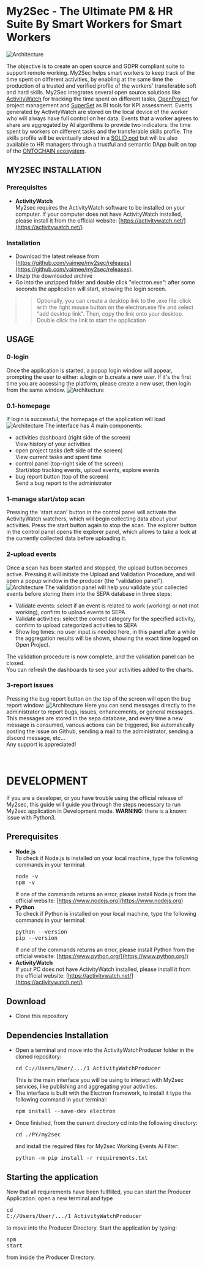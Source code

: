 # My2Sec - The Ultimate PM & HR Suite By Smart Workers for Smart Workers

![Architecture](img/architecture.png?raw=true)

The objective is to create an open source and GDPR compliant suite to support remote working. My2Sec helps smart workers to keep track of the time spent on different activities, by enabling at the same time the production of a trusted and verified profile of the workers' transferable soft and hard skills. My2Sec integrates several open source solutions like [ActivityWatch](https://github.com/ActivityWatch/activitywatch) for tracking the time spent on different tasks, [OpenProject](https://github.com/opf/openproject) for project management and [SuperSet](https://github.com/apache/superset) as BI tools for KPI assessment. Events generated by ActivityWatch are stored on the local device of the worker who will always have full control on her data. Events that a worker agrees to share are aggregated by AI algorithms to provide two indicators: the time spent by workers on different tasks and the transferable skills profile. The skills profile will be eventually stored in a [SOLID pod](https://solidproject.org) but will be also available to HR managers through a trustful and semantic DApp built on top of the [ONTOCHAIN ecosystem](https://ontochain.ngi.eu/content/my3sec-ultimate-pm-hr-suite-smart-workers-smart-workers).


## MY2SEC INSTALLATION
### Prerequisites
- <b>ActivityWatch</b><br>
  My2sec requires the ActivityWatch software to be installed on your computer.
  If your computer does not have ActivityWatch installed, please install it from the official website: [https://activitywatch.net/](https://activitywatch.net/)
### Installation
- Download the latest release from [https://github.com/vaimee/my2sec/releases](https://github.com/vaimee/my2sec/releases).
- Unzip the downloaded archive
- Go into the unzipped folder and double click "electron.exe": after some seconds the application will start, showing the login screen.
>> Optionally, you can create a desktop link to the .exe file: click with the right mouse button on the electron.exe file and select "add desktop link". Then, copy the link onto your desktop. Double click the link to start the application

## USAGE
### 0-login
Once the application is started, a popup login window will appear, prompting the user to either: a.login or b.create a new user. If it's the first time you are accessing the platform, please create a new user, then login from the same window.
![Architecture](img/producerLOGIN.png?raw=true)

### 0.1-homepage
If login is successful, the homepage of the application will load
![Architecture](img/producerHOME.png?raw=true)
The interface has 4 main components:
- activities dashboard (right side of the screen)<br>
  View history of your activities
- open project tasks (left side of the screen)<br>
  View current tasks and spent time
- control panel (top-right side of the screen)<br>
  Start/stop tracking events, upload events, explore events
- bug report button (top of the screen)<br>
  Send a bug report to the administrator
  
### 1-manage start/stop scan
Pressing the 'start scan' button in the control panel will activate the ActivityWatch watchers, which will begin collecting data about your activities. Press the start button again to stop the scan. The explorer button in the control panel opens the explorer panel, which allows to take a look at the currently collected data before uploading it.
### 2-upload events
Once a scan has been started and stopped, the upload button becomes active. Pressing it will initiate the Upload and Validation Procedure, and will open a popup window in the producer (the "validation panel").
![Architecture](img/producerVALIDATION.png?raw=true)
The validation panel will help you validate your collected events before storing them into the SEPA database in three steps:
- Validate events: select if an event is related to work (working) or not (not working), confirm to upload events to SEPA
- Validate activities: select the correct category for the specified activity, confirm to upload categorized activities to SEPA
- Show log times: no user input is needed here, in this panel after a while the aggregation results will be shown, showing the exact time logged on Open Project.

The validation procedure is now complete, and the validation panel can be closed.<br>
You can refresh the dashboards to see your activities added to the charts.

### 3-report issues
Pressing the bug report button on the top of the screen will open the bug report window:
![Architecture](img/bugREPORT.png?raw=true)
Here you can send messages directly to the administrator to report bugs, issues, enhancements, or general messages.<br>
This messages are stored in the sepa database, and every time a new message is consumed, various actions can be triggered, like automatically posting the issue on Github, sending a mail to the administrator, sending a discord message, etc...
<br>
Any support is appreciated!

<br>

# DEVELOPMENT
If you are a developer, or you have trouble using the official release of My2sec, this guide will guide you through the steps necessary to run My2sec application in Development mode.
**WARNING**: there is a known issue with Python3. 
## Prerequisites
- <b>Node.js</b><br>
  To check if Node.js is installed on your local machine, type the following commands in your terminal:
  <pre>node -v<br>npm -v</pre>
  If one of the commands returns an error, please install Node.js from the official website: [https://www.nodejs.org](https://www.nodejs.org)
- <b>Python</b><br>
  To check if Python is installed on your local machine, type the following commands in your terminal:
  <pre>python --version<br>pip --version</pre>
  If one of the commands returns an error, please install Python from the official website: [https://www.python.org/](https://www.python.org/)
- <b>ActivityWatch</b><br>
  If your PC does not have ActivityWatch installed, please install it from the official website: [https://activitywatch.net/](https://activitywatch.net/)
## Download
- Clone this repository
## Dependencies Installation
- Open a terminal and move into the ActivityWatchProducer folder in the cloned repository:
  <pre>cd C://Users/User/.../1_ActivityWatchProducer</pre>
  This is the main interface you will be using to interact with My2sec services, like publishing and aggregating your activities.
- The interface is built with the Electron framework, to install it type the following command in your terminal:
  <pre>npm install --save-dev electron</pre>
- Once finished, from the current directory cd into the following directory:
  <pre>cd ./PY/my2sec</pre>
  and install the required files for My2sec Working Events Ai Filter:
  <pre>python -m pip install -r requirements.txt</pre>
## Starting the application
Now that all requirements have been fullfilled, you can start the Producer Application: open a new terminal and type <pre>cd C://Users/User/.../1_ActivityWatchProducer</pre> to move into the Producer Directory.
Start the application by typing: <pre>npm start</pre> from inside the Producer Directory.



